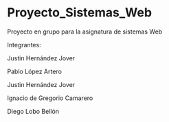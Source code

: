 # Proyecto_Sistemas_Web
Proyecto en grupo para la asignatura de sistemas Web

Integrantes:

Justin Hernández Jover

Pablo López Artero

Justin Hernández Jover

Ignacio de Gregorio Camarero

Diego Lobo Bellón
